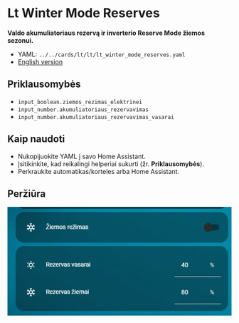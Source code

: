 # Lt Winter Mode Reserves

**Valdo akumuliatoriaus rezervą ir inverterio Reserve Mode žiemos sezonui.**

- YAML: `../../cards/lt/lt/lt_winter_mode_reserves.yaml`
- [English version](../en/lt_winter_mode_reserves.md)

## Priklausomybės
- `input_boolean.ziemos_rezimas_elektrinei`
- `input_number.akumuliatoriaus_rezervavimas`
- `input_number.akumuliatoriaus_rezervavimas_vasarai`

## Kaip naudoti
- Nukopijuokite YAML į savo Home Assistant.
- Įsitikinkite, kad reikalingi helperiai sukurti (žr. **Priklausomybės**).
- Perkraukite automatikas/korteles arba Home Assistant.

## Peržiūra

![preview](../img/winter_mode.jpg)

